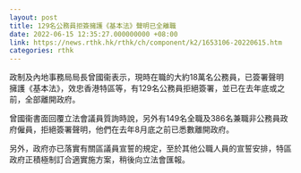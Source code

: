 ```yaml
---
layout: post
title: 129名公務員拒簽擁護《基本法》聲明已全離職
date: 2022-06-15 12:35:27.000000000 +08:00
link: https://news.rthk.hk/rthk/ch/component/k2/1653106-20220615.htm
categories: rthk
---
```


政制及內地事務局局長曾國衞表示，現時在職的大約18萬名公務員，已簽署聲明擁護《基本法》，效忠香港特區等，有129名公務員拒絕簽署，並已在去年底或之前，全部離開政府。

曾國衞書面回覆立法會議員質詢時說，另外有149名全職及386名兼職非公務員政府僱員，拒絕簽署聲明，他們在去年8月底之前已悉數離開政府。

另外，政府亦已落實有關區議員宣誓的規定，至於其他公職人員的宣誓安排，特區政府正積極制訂合適實施方案，稍後向立法會匯報。
